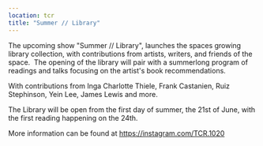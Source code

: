 ```yaml
---
location: tcr
title: "Summer // Library"
---
```

The upcoming show "Summer // Library", launches the spaces growing library collection, with contributions from artists, writers, and friends of the space.  The opening of the library will pair with a summerlong program of readings and talks focusing on the artist's book recommendations.   

With contributions from Inga Charlotte Thiele, Frank Castanien, Ruiz Stephinson, Yein Lee, James Lewis and more.

The Library will be open from the first day of summer, the 21st of June, with the first reading happening on the 24th.

More information can be found at https://instagram.com/TCR.1020